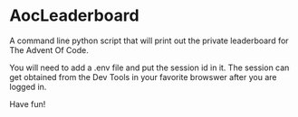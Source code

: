 # AocLeaderboard
A command line python script that will print out the private leaderboard for The Advent Of Code.

You will need to add a .env file and put the session id in it. The session can get obtained from the Dev Tools in 
your favorite browswer after you are logged in.

Have fun!
